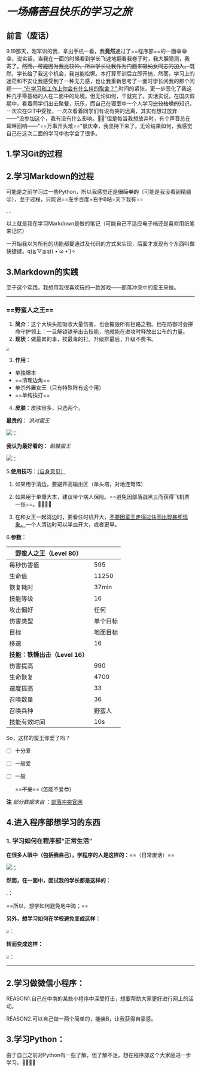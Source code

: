 # *一场~~痛苦且~~快乐的学习之旅*

## 前言（废话）

9.19那天，刚军训的我，拿出手机一看，我**竟然**通过了==程序部==的一面😁😁😁，说实话，当我在一面的时候看到学长飞速地翻看我卷子时，我大胆猜测，我寄了。~~然而，可能因为我比较帅，所以学长让我作为门面来吸纳女同志的加入。~~既然，学长给了我这个机会，我岂能松懈。本打算军训后立即开搞，然而，学习上的迷茫和不安让我感受到了一种无力感，也让我重新思考了一面时学长问我的那个问题——<u> “在学习和工作上你会有什么样的取舍？” </u>时间的紧张，更一步恶化了我这种几乎零基础的人在二面中的处境。但无论如何，干就完了。实话实说，在国庆假期中，看着同学们出去聚餐，玩乐，而自己在寝室中一个人学习~~比较枯燥的~~知识。一次次在GIT中受挫，一次次看着同学们有说有笑的远离，其实有想过放弃——“没参加这个，我有没有什么影响。🤢👀”但是每当我想放弃时，有个声音总在耳畔回响——“==万事开头难==”很庆幸，我坚持下来了。无论结果如何，我感觉自己在这次二面的学习中也学会了很多。

## 1.学习Git的过程

























## 2.学习Markdown的过程

可能是之前学习过一些Python，所以我感觉还是~~很简单的~~（可能是我没看到精髓😜），至于过程，只能说==左手百度+右手B站=天下我有==

<img src="C:\Users\龙亮\Pictures\Saved Pictures\IMG_20211003_184115.jpg" style="zoom:25%;" />



<img src="C:\Users\龙亮\Pictures\Saved Pictures\IMG_20211003_184110.jpg" style="zoom:25%;" />

以上就是我在学习Markdown是做的笔记（可能自己不适应电子档还是喜欢用纸笔来记忆）

一开始我以为所有的功能都要通过及代码的方式来实现，后面才发现有个东西叫做快捷键。q(≧▽≦q)( •̀ ω •́ )✧

## 3.Markdown的实践

至于这个实践，我想用我很喜欢玩的一款游戏——部落冲突中的蛮王来做。

***

### ==野蛮人之王==

1. **简介**：这个大块头能吸收大量伤害，也会摧毁所有拦路之物。他在防御时会拼命守护领土：一旦解锁铁拳出击技能，他就能在进攻时释放出公布的力量。
2. **现状**：做最累的事，挨最毒的打。升级排最后，升级不费书。

<img src="C:\Users\龙亮\Downloads\地位.jpg" style="zoom: 50%;" />

3. **作用**：

* 单独爆本
* ==清理边角==
* ~~单杀外置女王~~（只有特殊阵有这个用）
* ==单纯挨打==

4.  **皮肤**：皮肤很多，只选两个。

**最贵的：** *派对蛮王*

![](C:\Users\龙亮\Downloads\最贵.jpg)：



**我认为最好看的：** *骷髅蛮王*

![](C:\Users\龙亮\Downloads\86cdd1ab5ad44d64b233c41be1a362e2.jpg)：

5.**使用技巧**：<u>（自身意见）</u>

1. 如果用于清边，要避开高输出区（单头塔，对地连弩阵）
2. 如果用于单爆大本，建议带个病人保险。==避免因部落战黑三而获得飞机票一张==。🤦‍♂️🤦‍♂️

3. 在和女王一起清边时，要看住时机开大，<u>不要因蛮王走得过快而出现暴死现象。</u>一个人清边时可以半血开大，或者更早。

6.**参数**：

| 野蛮人之王（Level 80）         |          |
| ------------------------------ | -------- |
| 每秒伤害值                     | 595      |
| 生命值                         | 11250    |
| 恢复耗时                       | 37min    |
| 技能等级                       | 16       |
| 攻击偏好                       | 任何     |
| 伤害类型                       | 单个目标 |
| 目标                           | 地面目标 |
| 移速                           | 16       |
| **技能：铁锤出击（Level 16）** |          |
| 伤害提高                       | 990      |
| 生命恢复                       | 4700     |
| 速度提高                       | 33       |
| 召唤数量                       | 36       |
| 召唤兵种                       | 野蛮人   |
| 技能有效时间                   | 10s      |

So，这样的蛮王你爱了吗？

* [ ] 十分爱
* [ ] 一般爱
* [ ] 一般

  ==~~不爱~~== (怎能不爱😎)

 **注** *部分数据来自*  ：[部落冲突官网](https://coc.gameark.cn)



## 

## 4.进入程序部想学习的东西

### 1. 学习如何在程序部“正常生活”

**在很多人眼中（~~包括我自己~~），学程序的人是这样的：**==（日常废话）==

![](C:\Users\龙亮\Downloads\光头.jpg)；

**然而，在一面中，面试我的学长都是这样的：**

<img src="C:\Users\龙亮\Downloads\彭于晏图.jpg" style="zoom:25%;" />：

==所以，想学如何避免地中海；==

**另外，想学习如何在学校避免变成这样：**

<img src="C:\Users\龙亮\Downloads\一群光头.jpg" style="zoom:50%;" />：

**转而变成这样：**

<img src="C:\Users\龙亮\Pictures\Saved Pictures\QQ图片20211003180602.jpg" style="zoom:50%;" />：

****

## 2.学习做微信小程序：

REASON1.自己在中南的某些小程序中深受打击，想要帮助大家更好进行网上的活动。

REASON2.可以自己做一两个简单的，~~能装B~~，让我获得自豪感。



## 3.学习Python：

由于自己之前对Python有一些了解，但了解不足。想在程序部这个大家庭进一步学习。👀👀👀👀

